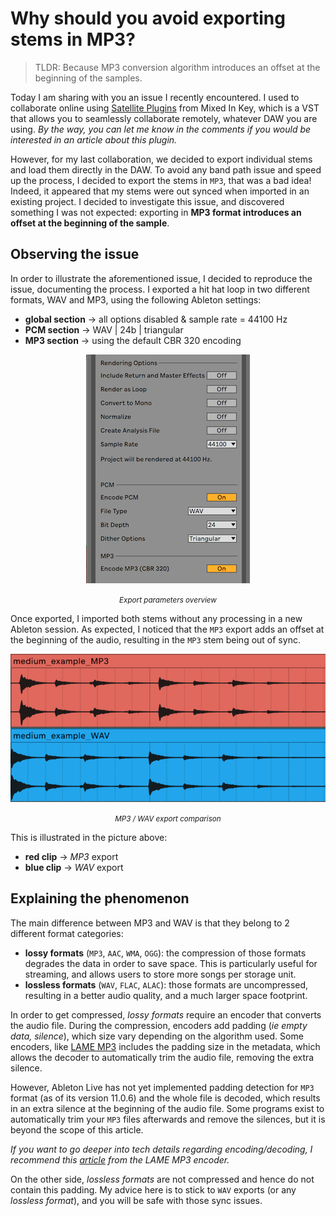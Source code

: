 # Why should you avoid exporting stems in MP3?
> TLDR: Because MP3 conversion algorithm introduces an offset at the beginning of the samples.

Today I am sharing with you an issue I recently encountered. I used to collaborate online using [Satellite Plugins](https://mixedinkey.com/satellite/) from Mixed In Key, which is a VST that allows you to seamlessly collaborate remotely, whatever DAW you are using. *By the way, you can let me know in the comments if you would be interested in an article about this plugin.*

However, for my last collaboration, we decided to export individual stems and load them directly in the DAW. To avoid any band path issue and speed up the process, I decided to export the stems in `MP3`, that was a bad idea! Indeed, it appeared that my stems were out synced when imported in an existing project. I decided to investigate this issue, and discovered something I was not expected: exporting in **MP3 format introduces an offset at the beginning of the sample**.

## Observing the issue
In order to illustrate the aforementioned issue, I decided to reproduce the issue, documenting the process. I exported a hit hat loop in two different formats, WAV and MP3, using the following Ableton settings:
- **global section** → all options disabled & sample rate = 44100 Hz
- **PCM section** → WAV | 24b | triangular
- **MP3 section** → using the default CBR 320 encoding

<div align="center"><img src="assets/0_export_parameters.png" alt="Export parameters overview"><p><small><i>Export parameters overview</i></small></p></div>

Once exported, I imported both stems without any processing in a new Ableton session. As expected, I noticed that the `MP3` export adds an offset at the beginning of the audio, resulting in the `MP3` stem being out of sync.

<div align="center"><img src="assets/1_export_comparison.png" alt="MP3 / WAV export comparison"><p><small><i>MP3 / WAV export comparison</i></small></p></div>

This is illustrated in the picture above:
- **red clip** → *MP3* export
- **blue clip** → *WAV* export

## Explaining the phenomenon
The main difference between MP3 and WAV is that they belong to 2 different format categories:
- **lossy formats** (`MP3`, `AAC`, `WMA`, `OGG`): the compression of those formats degrades the data in order to save space. This is particularly useful for streaming, and allows users to store more songs per storage unit.
- **lossless formats** (`WAV`, `FLAC`, `ALAC`): those formats are uncompressed, resulting in a better audio quality, and a much larger space footprint.

In order to get compressed, *lossy formats* require an encoder that converts the audio file. During the compression, encoders add padding (*ie empty data, silence*), which size vary depending on the algorithm used. Some encoders, like [LAME MP3](https://lame.sourceforge.io) includes the padding size in the metadata, which allows the decoder to automatically trim the audio file, removing the extra silence.

However, Ableton Live has not yet implemented padding detection for `MP3` format (as of its version 11.0.6) and the whole file is decoded, which results in an extra silence at the beginning of the audio file. Some programs exist to automatically trim your `MP3` files afterwards and remove the silences, but it is beyond the scope of this article.

*If you want to go deeper into tech details regarding encoding/decoding, I recommend this [article](https://lame.sourceforge.io/tech-FAQ.txt) from the LAME MP3 encoder.*

On the other side, *lossless formats* are not compressed and hence do not contain this padding. My advice here is to stick to `WAV` exports (or any *lossless format*), and you will be safe with those sync issues.